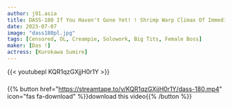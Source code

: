 ```yaml
---
author: j91.asia
title: DASS-180 If You Haven't Gone Yet! ! Shrimp Warp Climax Of Immediately Iki Female Boss Who Gets Stupid Immediately Sumire Kurokawa
date: 2023-07-07
image: "dass180pl.jpg"
tags: [Censored, OL, Creampie, Solowork, Big Tits, Female Boss]
maker: [Das !]
actress: [Kurokawa Sumire]
---
```



{{< youtubepl KQR1qzGXjjH0r1Y >}}
###

{{% button href="https://streamtape.to/v/KQR1qzGXjjH0r1Y/dass-180.mp4" icon="fas fa-download" %}}download this video{{% /button %}}

